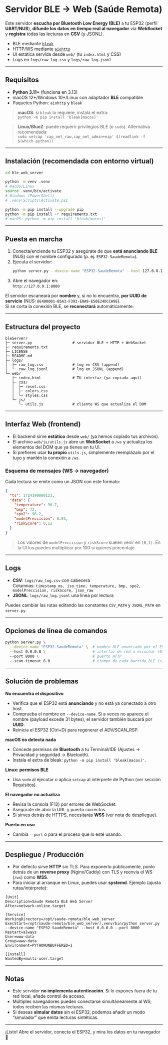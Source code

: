 # Servidor BLE → Web (Saúde Remota)

Este servidor **escucha por Bluetooth Low Energy (BLE)** a tu ESP32 (perfil **UART/NUS**), 
**difunde los datos en tiempo real al navegador** vía **WebSocket** y **registra** todas las lecturas en **CSV** (y JSONL).

- BLE mediante [`bleak`](https://github.com/hbldh/bleak)
- HTTP/WS mediante [`aiohttp`](https://docs.aiohttp.org/)
- UI estática servida desde `web/` (tu `index.html` y CSS)
- Logs en `logs/raw_log.csv` y `logs/raw_log.jsonl`

---

## Requisitos

- **Python 3.11+** (funciona en 3.13)
- macOS 12+/Windows 10+/Linux con adaptador **BLE** compatible
- Paquetes Python: `aiohttp` y `bleak`

> **macOS**: si `bleak` lo requiere, instala el extra:  
> `python -m pip install 'bleak[macos]'`

> **Linux/BlueZ**: puede requerir privilegios BLE (o `sudo`). Alternativa recomendada:  
> `sudo setcap 'cap_net_raw,cap_net_admin+eip' $(readlink -f $(which python))`

---

## Instalación (recomendada con entorno virtual)

```bash
cd ble_web_server

python -m venv .venv
# macOS/Linux
source .venv/bin/activate
# Windows (PowerShell)
# .venv\Scripts\Activate.ps1

python -m pip install --upgrade pip
python -m pip install -r requirements.txt
# macOS: python -m pip install 'bleak[macos]'
```

---

## Puesta en marcha

1. Conecta/enciende tu ESP32 y asegúrate de que **está anunciando BLE** (NUS) con el nombre configurado (p. ej. `ESP32-SaudeRemota`).  
2. Ejecuta el servidor:
   ```bash
   python server.py --device-name "ESP32-SaudeRemota" --host 127.0.0.1 --port 8000
   ```
3. Abre el navegador en:  
   `http://127.0.0.1:8000`

El servidor escaneará por **nombre** y, si no lo encuentra, **por UUID de servicio** (NUS: `6E400001-B5A3-F393-E0A9-E50E24DCCA9E`).  
Si se corta la conexión BLE, se **reconectará** automáticamente.

---

## Estructura del proyecto

```
bleServer/
├─ server.py                  # servidor BLE + HTTP + WebSocket
├─ requirements.txt
├─ LICENSE
├─ README.md
├─ logs/
│  ├─ raw_log.csv             # log en CSV (append)
│  └─ raw_log.jsonl           # log en JSONL (append)
└─ web/
   ├─ index.html              # TU interfaz (ya copiada aquí)
   ├─ css/
   │  ├─ reset.css
   │  ├─ colors.css
   │  └─ styles.css
   └─ js/
      └─ utils.js             # cliente WS que actualiza el DOM
```

---

## Interfaz Web (frontend)

- El backend sirve **estático** desde `web/` (ya hemos copiado tus archivos).  
- El archivo `web/js/utils.js` abre un **WebSocket** a `/ws` y actualiza los elementos del DOM que ya tienes en tu UI.
- Si prefieres usar **tu propio** `utils.js`, simplemente reemplázalo por el tuyo y mantén la conexión a `/ws`.

### Esquema de mensajes (WS → navegador)

Cada lectura se emite como un JSON con este formato:

```json
{
  "ts": 1724190000123,
  "data": {
    "temperature": 36.7,
    "bmp": 72,
    "spo2": 98.2,
    "modelPreccision": 0.93,
    "riskScore": 0.12
  }
}
```

> Los valores de `modelPreccision` y `riskScore` suelen venir en `[0,1]`. En la UI los puedes multiplicar por 100 si quieres porcentaje.

---

## Logs

- **CSV**: `logs/raw_log.csv` con cabecera  
  Columnas: `timestamp_ms, iso_time, temperature, bmp, spo2, modelPreccision, riskScore, json_raw`
- **JSONL**: `logs/raw_log.jsonl` una línea por lectura

Puedes cambiar las rutas editando las constantes `CSV_PATH` y `JSONL_PATH` en `server.py`.

---

## Opciones de línea de comandos

```bash
python server.py \
  --device-name "ESP32-SaudeRemota" \  # nombre BLE anunciado por el ESP32
  --host 0.0.0.0 \                     # interfaz de red a escuchar (0.0.0.0 = todas)
  --port 8000 \                        # puerto HTTP
  --scan-timeout 8.0                   # tiempo de cada barrido BLE (s)
```

---

## Solución de problemas

**No encuentra el dispositivo**
- Verifica que el ESP32 está **anunciando** y no está ya conectado a otro host.
- Comprueba el nombre en `--device-name`. Si a veces no aparece el nombre (payload excede 31 bytes), el servidor también buscará por **UUID**.
- Reinicia el ESP32 (Ctrl+D) para regenerar el ADV/SCAN_RSP.

**macOS no detecta nada**
- Concede permisos de **Bluetooth** a tu Terminal/IDE (Ajustes → Privacidad y seguridad → Bluetooth).
- Instala el extra de bleak: `python -m pip install 'bleak[macos]'`.

**Linux: permisos BLE**
- Usa `sudo` al ejecutar o aplica `setcap` al intérprete de Python (ver sección Requisitos).

**El navegador no actualiza**
- Revisa la consola (F12) por errores de WebSocket.
- Asegúrate de abrir la URL y puerto correctos.
- Si sirves detrás de HTTPS, necesitarás **WSS** (ver nota de despliegue).

**Puerto en uso**
- Cambia `--port` o para el proceso que lo esté usando.

---

## Despliegue / Producción

- Por defecto sirve **HTTP** sin TLS. Para exponerlo públicamente, ponlo detrás de un **reverse proxy** (Nginx/Caddy) con TLS y reenvía el WS (`/ws`) como **WSS**.
- Para iniciar al arranque en Linux, puedes usar **systemd**. Ejemplo (ajusta rutas/intérprete):

```
[Unit]
Description=Saude Remota BLE Web Server
After=network-online.target

[Service]
WorkingDirectory=/opt/saude-remota/ble_web_server
ExecStart=/opt/saude-remota/ble_web_server/.venv/bin/python server.py --device-name "ESP32-SaudeRemota" --host 0.0.0.0 --port 8000
Restart=always
User=www-data
Group=www-data
Environment=PYTHONUNBUFFERED=1

[Install]
WantedBy=multi-user.target
```

---

## Notas

- Este servidor **no implementa autenticación**. Si lo expones fuera de tu red local, añade control de acceso.
- Múltiples navegadores pueden conectarse simultáneamente al WS; todos reciben las mismas lecturas.
- Si deseas **simular datos** sin el ESP32, podemos añadir un modo “simulador” que emita lecturas sintéticas.

---


¡Listo! Abre el servidor, conecta el ESP32, y mira los datos en tu navegador 🎉
